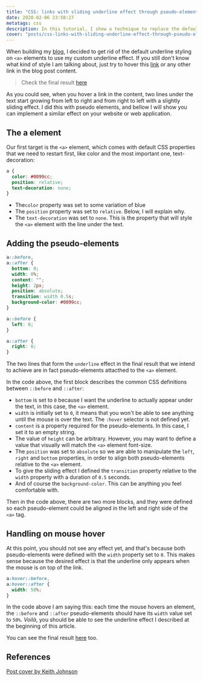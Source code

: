```yaml
---
title: "CSS: links with sliding underline effect through pseudo-elements"
date: 2020-02-06 23:58:27
metatags: css
description: In this tutorial, I show a technique to replace the default underline effect using pseud-elements.
cover: "posts/css-links-with-sliding-underline-effect-through-pseudo-elements.jpg"
---
```


When building my [blog](https://changani.me), I decided to get rid of the default underline styling on `<a>` elements to use my custom underline effect. If you still don't know what kind of style I am talking about, just try to hover this [link](https://changani.me) or any other link in the blog post content.

> Check the final result [here](https://codepen.io/firminochangani/pen/mdJdKGY)

As you could see, when you hover a link in the content, two lines under the text start growing from left to right and from right to left with a slightly sliding effect. I did this with pseudo elements, and bellow I will show you can implement a similar effect on your website or web application.

## The a element

Our first target is the `<a>` element, which comes with default CSS properties that we need to restart first, like color and the most important one, text-decoration:

```css
a {
  color: #0099cc;
  position: relative;
  text-decoration: none;
}
```

- The`color` property was set to some variation of blue
- The `position` property was set to `relative`. Below, I will explain why.
- The `text-decoration` was set to `none`. This is the property that will style the `<a>` element with the line under the text.

## Adding the pseudo-elements

```css
a::before,
a::after {
  bottom: 0;
  width: 0%;
  content: "";
  height: 2px;
  position: absolute;
  transition: width 0.5s;
  background-color: #0099cc;
}

a::before {
  left: 0;
}

a::after {
  right: 0;
}
```

The two lines that form the `underline` effect in the final result that we intend to achieve are in fact pseudo-elements attacthed to the `<a>` element.

In the code above, the first block describes the common CSS definitions between `::before` and `::after`:

- `bottom` is set to `0` because I want the underline to actually appear under the text, in this case, the `<a>` element.
- `width` is initially set to `0`, it means that you won't be able to see anything until the mouse is over the text. The `:hover` selector is not defined yet.
- `content` is a property required for the pseudo-elements. In this case, I set it to an empty string.
- The value of `height` can be arbitrary. However, you may want to define a value that visually will match the `<a>` element font-size.
- The `position` was set to `absolute` so we are able to manipulate the `left`, `right` and `bottom` properties, in order to align both pseudo-elements relative to the `<a>` element.
- To give the sliding effect I defined the `transition` property relative to the `width` property with a duration of `0.5` seconds.
- And of course the `background-color`. This can be anything you feel comfortable with.

Then in the code above, there are two more blocks, and they were defined so each pseudo-element could be aligned in the left and right side of the `<a>` tag.

## Handling on mouse hover

At this point, you should not see any effect yet, and that's because both pseudo-elements were defined with the `width` property set to `0`. This makes sense because the desired effect is that the underline only appears when the mouse is on top of the link.

```css
a:hover::before,
a:hover::after {
  width: 50%;
}
```

In the code above I am saying this: each time the mouse hovers an element, the `::before` and `::after` pseudo-elements should have its `width` value set to `50%`. _Voilà_, you should be able to see the underline effect I described at the beginning of this article.

You can see the final result [here](https://codepen.io/firminochangani/pen/mdJdKGY) too.

## References

[Post cover by Keith Johnson](https://unsplash.com/photos/iCmw64XrJFI)

